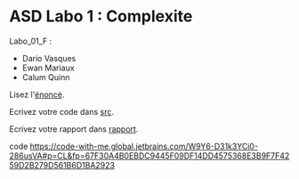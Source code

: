 # ASD Labo 1 : Complexite

Labo_01_F :
- Dario Vasques
- Ewan Mariaux
- Calum Quinn

Lisez l'[énoncé](enonce). 

Ecrivez votre code dans [src](src).

Ecrivez votre rapport dans [rapport](rapport).

code 
https://code-with-me.global.jetbrains.com/W9Y6-D31k3YCi0-286usVA#p=CL&fp=67F30A4B0EBDC9445F09DF14DD4575368E3B9F7F4259D2B279D561B6D1BA2923
